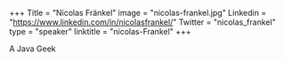 +++
Title = "Nicolas Fränkel"
image = "nicolas-frankel.jpg"
Linkedin = "https://www.linkedin.com/in/nicolasfrankel/"
Twitter = "nicolas_frankel"
type = "speaker"
linktitle = "nicolas-Frankel"
+++

A Java Geek